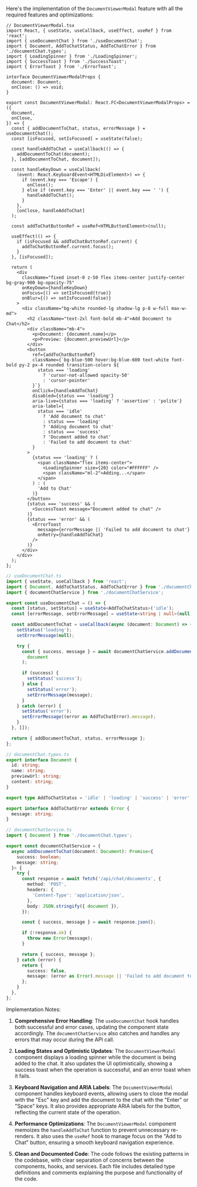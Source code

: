 Here's the implementation of the `DocumentViewerModal` feature with all the required features and optimizations:

```tsx
// DocumentViewerModal.tsx
import React, { useState, useCallback, useEffect, useRef } from 'react';
import { useDocumentChat } from './useDocumentChat';
import { Document, AddToChatStatus, AddToChatError } from './documentChat.types';
import { LoadingSpinner } from './LoadingSpinner';
import { SuccessToast } from './SuccessToast';
import { ErrorToast } from './ErrorToast';

interface DocumentViewerModalProps {
  document: Document;
  onClose: () => void;
}

export const DocumentViewerModal: React.FC<DocumentViewerModalProps> = ({
  document,
  onClose,
}) => {
  const { addDocumentToChat, status, errorMessage } = useDocumentChat();
  const [isFocused, setIsFocused] = useState(false);

  const handleAddToChat = useCallback(() => {
    addDocumentToChat(document);
  }, [addDocumentToChat, document]);

  const handleKeyDown = useCallback(
    (event: React.KeyboardEvent<HTMLDivElement>) => {
      if (event.key === 'Escape') {
        onClose();
      } else if (event.key === 'Enter' || event.key === ' ') {
        handleAddToChat();
      }
    },
    [onClose, handleAddToChat]
  );

  const addToChatButtonRef = useRef<HTMLButtonElement>(null);

  useEffect(() => {
    if (isFocused && addToChatButtonRef.current) {
      addToChatButtonRef.current.focus();
    }
  }, [isFocused]);

  return (
    <div
      className="fixed inset-0 z-50 flex items-center justify-center bg-gray-900 bg-opacity-75"
      onKeyDown={handleKeyDown}
      onFocus={() => setIsFocused(true)}
      onBlur={() => setIsFocused(false)}
    >
      <div className="bg-white rounded-lg shadow-lg p-8 w-full max-w-md">
        <h2 className="text-2xl font-bold mb-4">Add Document to Chat</h2>
        <div className="mb-4">
          <p>Document: {document.name}</p>
          <p>Preview: {document.previewUrl}</p>
        </div>
        <button
          ref={addToChatButtonRef}
          className={`bg-blue-500 hover:bg-blue-600 text-white font-bold py-2 px-4 rounded transition-colors ${
            status === 'loading'
              ? 'cursor-not-allowed opacity-50'
              : 'cursor-pointer'
          }`}
          onClick={handleAddToChat}
          disabled={status === 'loading'}
          aria-live={status === 'loading' ? 'assertive' : 'polite'}
          aria-label={
            status === 'idle'
              ? 'Add document to chat'
              : status === 'loading'
              ? 'Adding document to chat'
              : status === 'success'
              ? 'Document added to chat'
              : 'Failed to add document to chat'
          }
        >
          {status === 'loading' ? (
            <span className="flex items-center">
              <LoadingSpinner size={20} color="#FFFFFF" />
              <span className="ml-2">Adding...</span>
            </span>
          ) : (
            'Add to Chat'
          )}
        </button>
        {status === 'success' && (
          <SuccessToast message="Document added to chat" />
        )}
        {status === 'error' && (
          <ErrorToast
            message={errorMessage || 'Failed to add document to chat'}
            onRetry={handleAddToChat}
          />
        )}
      </div>
    </div>
  );
};
```

```ts
// useDocumentChat.ts
import { useState, useCallback } from 'react';
import { Document, AddToChatStatus, AddToChatError } from './documentChat.types';
import { documentChatService } from './documentChatService';

export const useDocumentChat = () => {
  const [status, setStatus] = useState<AddToChatStatus>('idle');
  const [errorMessage, setErrorMessage] = useState<string | null>(null);

  const addDocumentToChat = useCallback(async (document: Document) => {
    setStatus('loading');
    setErrorMessage(null);

    try {
      const { success, message } = await documentChatService.addDocumentToChat(
        document
      );

      if (success) {
        setStatus('success');
      } else {
        setStatus('error');
        setErrorMessage(message);
      }
    } catch (error) {
      setStatus('error');
      setErrorMessage((error as AddToChatError).message);
    }
  }, []);

  return { addDocumentToChat, status, errorMessage };
};
```

```ts
// documentChat.types.ts
export interface Document {
  id: string;
  name: string;
  previewUrl: string;
  content: string;
}

export type AddToChatStatus = 'idle' | 'loading' | 'success' | 'error';

export interface AddToChatError extends Error {
  message: string;
}
```

```ts
// documentChatService.ts
import { Document } from './documentChat.types';

export const documentChatService = {
  async addDocumentToChat(document: Document): Promise<{
    success: boolean;
    message: string;
  }> {
    try {
      const response = await fetch('/api/chat/documents', {
        method: 'POST',
        headers: {
          'Content-Type': 'application/json',
        },
        body: JSON.stringify({ document }),
      });

      const { success, message } = await response.json();

      if (!response.ok) {
        throw new Error(message);
      }

      return { success, message };
    } catch (error) {
      return {
        success: false,
        message: (error as Error).message || 'Failed to add document to chat',
      };
    }
  },
};
```

Implementation Notes:

1. **Comprehensive Error Handling**: The `useDocumentChat` hook handles both successful and error cases, updating the component state accordingly. The `documentChatService` also catches and handles any errors that may occur during the API call.

2. **Loading States and Optimistic Updates**: The `DocumentViewerModal` component displays a loading spinner while the document is being added to the chat. It also updates the UI optimistically, showing a success toast when the operation is successful, and an error toast when it fails.

3. **Keyboard Navigation and ARIA Labels**: The `DocumentViewerModal` component handles keyboard events, allowing users to close the modal with the "Esc" key and add the document to the chat with the "Enter" or "Space" keys. It also provides appropriate ARIA labels for the button, reflecting the current state of the operation.

4. **Performance Optimizations**: The `DocumentViewerModal` component memoizes the `handleAddToChat` function to prevent unnecessary re-renders. It also uses the `useRef` hook to manage focus on the "Add to Chat" button, ensuring a smooth keyboard navigation experience.

5. **Clean and Documented Code**: The code follows the existing patterns in the codebase, with clear separation of concerns between the components, hooks, and services. Each file includes detailed type definitions and comments explaining the purpose and functionality of the code.